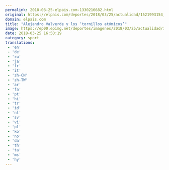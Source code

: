 ```yaml
---
permalink: 2018-03-25-elpais.com-1330216682.html
original: https://elpais.com/deportes/2018/03/25/actualidad/1521993154_857963.html#?ref=rss&format=simple&link=link
domain: elpais.com
title: "Alejandro Valverde y los ‘tornillos atómicos’"
image: https://ep00.epimg.net/deportes/imagenes/2018/03/25/actualidad/1521993154_857963_1521993407_rrss_normal.jpg
date: 2018-03-25 16:50:19
category: sport
translations: 
 - 'en'
 - 'de'
 - 'ru'
 - 'ja'
 - 'fr'
 - 'it'
 - 'zh-CN'
 - 'zh-TW'
 - 'ar'
 - 'fa'
 - 'pt'
 - 'hi'
 - 'tr'
 - 'id'
 - 'nl'
 - 'sv'
 - 'vi'
 - 'pl'
 - 'ko'
 - 'no'
 - 'da'
 - 'th'
 - 'ta'
 - 'ms'
 - 'hy'
---
```


